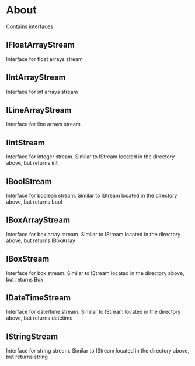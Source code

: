# About

Contains interfaces

## IFloatArrayStream

Interface for float arrays stream

## IIntArrayStream

Interface for int arrays stream

## ILineArrayStream

Interface for line arrays stream

## IIntStream

Interface for integer stream. Similar to IStream located in the directory above, but returns int

## IBoolStream

Interface for boolean stream. Similar to IStream located in the directory above, but returns bool

## IBoxArrayStream

Interface for box array stream. Similar to IStream located in the directory above, but returns IBoxArray

## IBoxStream

Interface for box stream. Similar to IStream located in the directory above, but returns Box

## IDateTimeStream

Interface for date/time stream. Similar to IStream located in the directory above, but returns datetime

## IStringStream

Interface for string stream. Similar to IStream located in the directory above, but returns string